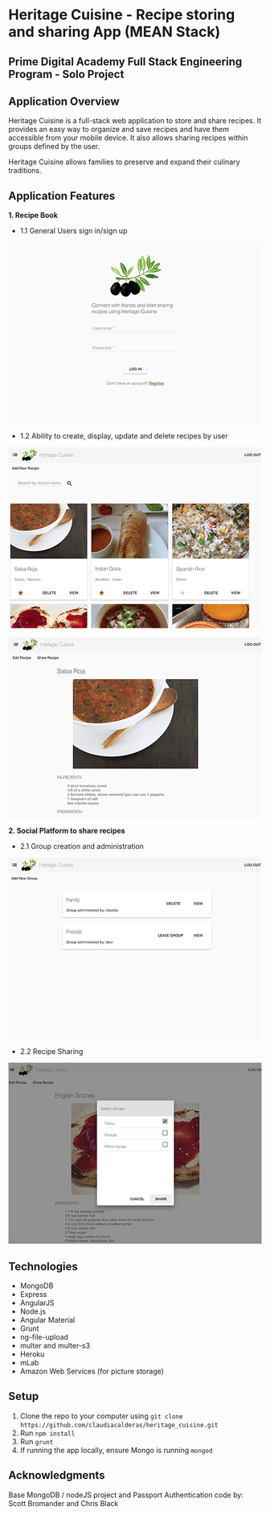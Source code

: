 # Heritage Cuisine - Recipe storing and sharing App (MEAN Stack)
## Prime Digital Academy Full Stack Engineering Program - Solo Project

## Application Overview
Heritage Cuisine is a full-stack web application to store and share recipes. It provides an easy way to organize and save recipes and have them accessible from your mobile device. It also allows sharing recipes within groups defined by the user.

Heritage Cuisine allows families to preserve and expand their culinary traditions.

## Application Features

**1. Recipe Book**
- 1.1 General Users sign in/sign up

![login](login.png)


- 1.2 Ability to create, display, update and delete recipes by user

![screenshot](screenshot.png)

![recipe](recipe.png)


**2. Social Platform to share recipes**
- 2.1 Group creation and administration

![groups](groups.png)


- 2.2 Recipe Sharing

![sharing](sharing.png)


## Technologies
- MongoDB
- Express
- AngularJS
- Node.js
- Angular Material
- Grunt
- ng-file-upload
- multer and multer-s3
- Heroku
- mLab
- Amazon Web Services (for picture storage)

## Setup
1. Clone the repo to your computer using `git clone https://github.com/claudiacalderas/heritage_cuisine.git`
2. Run `npm install`
3. Run `grunt`
4. If running the app locally, ensure Mongo is running `mongod`

## Acknowledgments
Base MongoDB / nodeJS project and Passport Authentication code by:
  Scott Bromander and Chris Black
